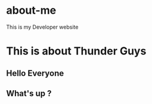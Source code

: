 # about-me
This is my Developer website
# This is about Thunder Guys

## Hello Everyone

## What's up ?

